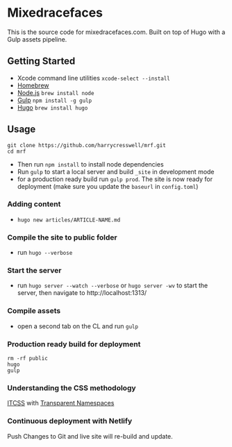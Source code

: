 # Mixedracefaces

This is the source code for mixedracefaces.com. Built on top of Hugo with a Gulp assets pipeline.

## Getting Started

- Xcode command line utilities `xcode-select --install`
- [Homebrew](http://brew.sh/)
- [Node.js](http://nodejs.org/) `brew install node`
- [Gulp](http://gulpjs.com/) `npm install -g gulp`
- [Hugo](https://gohugo.io/) `brew install hugo`

## Usage

```
git clone https://github.com/harrycresswell/mrf.git
cd mrf
```

- Then run `npm install` to install node dependencies
- Run `gulp` to start a local server and build `_site` in development mode
- for a production ready build run `gulp prod`. The site is now ready for deployment
(make sure you update the `baseurl` in `config.toml`)

### Adding content
- `hugo new articles/ARTICLE-NAME.md`

### Compile the site to public folder
- run `hugo --verbose`

### Start the server
- run `hugo server --watch --verbose` or `hugo server -wv` to start the server, then navigate to http://localhost:1313/

### Compile assets
- open a second tab on the CL and run `gulp`

### Production ready build for deployment
```
rm -rf public
hugo
gulp
```
### Understanding the CSS methodology
[ITCSS](https://www.xfive.co/blog/itcss-scalable-maintainable-css-architecture/) with [Transparent Namespaces](https://csswizardry.com/2015/03/more-transparent-ui-code-with-namespaces/)

### Continuous deployment with Netlify

Push Changes to Git and live site will re-build and update.
